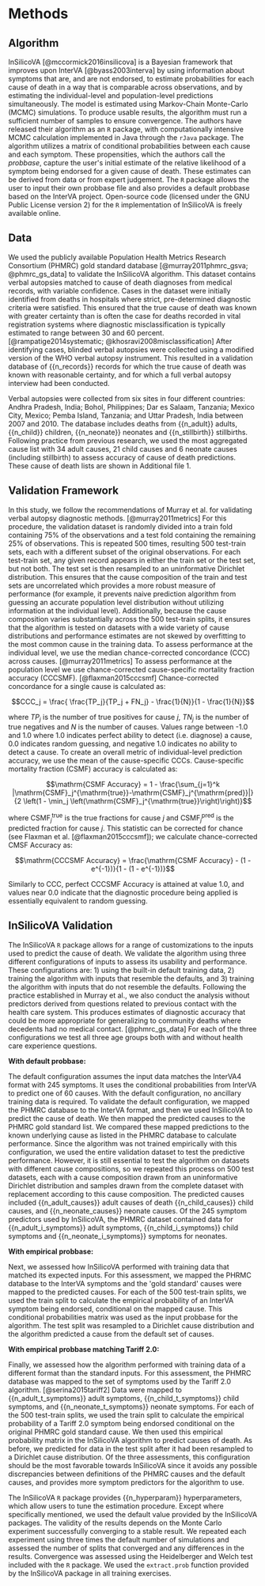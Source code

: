 Methods
=========
Algorithm
---------
InSilicoVA [@mccormick2016insilicova] is a Bayesian framework that improves upon
InterVA [@byass2003interva] by
using information about symptoms that are, and are not endorsed, to
estimate probabilities for each cause of death in a way that is comparable across observations,
and by estimating
the individual-level and population-level predictions simultaneously.
The model is estimated using Markov-Chain Monte-Carlo (MCMC) simulations. To
produce usable results, the algorithm must run a sufficient number of samples to
ensure convergence.
The authors have released their algorithm as an `R` package, with
computationally intensive MCMC calculation implemented in Java through the
`rJava` package. The algorithm utilizes a matrix of conditional probabilities
between each cause and each symptom. These propensities, which the authors call
the *probbase*, capture the user's initial estimate of the relative likelihood
of a symptom being endorsed for a given cause of death. These estimates can be derived from
data or from expert judgement. The `R` package allows the user to input their own
probbase file and also provides a default probbase based on the InterVA project.
Open-source code (licensed under the GNU Public License version 2) for the `R`
implementation of InSilicoVA is freely available online.

Data
----
We used the publicly available Population Health Metrics Research Consortium
(PHMRC) gold standard database [@murray2011phmrc_gsva; @phmrc_gs_data] to validate the InSilicoVA
algorithm. This dataset contains verbal autopsies matched to cause of death
diagnoses from medical records, with variable confidence.
Cases in the dataset were initially identified from deaths
in hospitals where strict, pre-determined diagnostic criteria were satisfied.
This ensured that the true cause of death was known with greater certainty than
is often the case for deaths recorded in vital registration systems where
diagnostic misclassification is typically estimated to range between 30 and 60 percent. [@rampatige2014systematic;
@khosravi2008misclassification] After identifying cases, blinded verbal autopsies were collected
using a modified version of the WHO verbal autopsy instrument. This resulted in
a validation database of {{n_records}} records for which the true cause of
death was known with reasonable certainty, and for which a full verbal autopsy
interview had been conducted.

Verbal autopsies were collected from six sites in four different
countries: Andhra Pradesh, India; Bohol, Philippines; Dar
es Salaam, Tanzania; Mexico City, Mexico; Pemba Island, Tanzania; and Uttar
Pradesh, India between 2007 and 2010. The database includes deaths from
{{n_adult}} adults, {{n_child}} children, {{n_neonate}} neonates and
{{n_stillbirth}} stillbirths. Following practice from previous research, we used the most
aggregated cause list with 34 adult causes, 21 child causes and 6 neonate causes
(including stillbirth) to assess accuracy of cause of death predictions. These
cause of death lists are shown in Additional file 1.

Validation Framework
--------------------
In this study, we follow the recommendations of Murray et al. for
validating verbal autopsy diagnostic methods. [@murray2011metrics] For
this procedure, the validation dataset is randomly divided into a train fold
containing 75% of the observations and a test fold containing the remaining 25% of
observations. This is repeated 500 times, resulting 500 test-train sets, each with a
different subset of the original observations. For each test-train set,
any given record appears in either the train set
or the test set, but not both. The test set is then resampled to an uninformative
Dirichlet distribution. This ensures that the cause composition of the train and
test sets are uncorrelated which provides a more robust measure of
performance (for example, it prevents naive prediction algorithm from guessing an accurate
population level distribution without utilizing information at the individual level).
Additionally, because the cause composition varies substantially across the 500
test-train splits, it ensures that the algorithm is tested on datasets
with a wide variety of cause distributions and performance estimates are not
skewed by overfitting to the most common cause in the training data.
To assess performance at the
individual level, we use the median chance-corrected concordance (CCC) across
causes. [@murray2011metrics] To assess performance at the population level we
use chance-corrected cause-specific mortality fraction accuracy (CCCSMF).
[@flaxman2015cccsmf] Chance-corrected concordance for a single cause is
calculated as:

$$CCC_j = \frac{ \frac{TP_j}{TP_j + FN_j} - \frac{1}{N}}{1 - \frac{1}{N}}$$

where $TP_j$ is the number of true positives for cause $j$, $TN_j$ is the number
of true negatives and $N$ is the number of causes. Values range between -1.0 and
1.0 where 1.0 indicates perfect ability to detect (i.e. diagnose) a cause, 0.0 indicates random
guessing, and negative 1.0 indicates no ability to detect a cause.
To create an overall metric of individual-level prediction
accuracy, we use the mean of the cause-specific CCCs. Cause-specific mortality
fraction (CSMF) accuracy is calculated as:

$$\mathrm{CSMF Accuracy} = 1 - \frac{\sum_{j=1}^k |\mathrm{CSMF}_j^{\mathrm{true}}-\mathrm{CSMF}_j^{\mathrm{pred}}|}
                     {2 \left(1 - \min_j \left(\mathrm{CSMF}_j^{\mathrm{true}}\right)\right)}$$

where $\mathrm{CSMF}_j^{\mathrm{true}}$ is the true fractions for cause $j$ and
$\mathrm{CSMF}_j^{\mathrm{pred}}$ is the predicted fraction for cause $j$. This
statistic can be corrected for chance (see Flaxman et al. [@flaxman2015cccsmf]);
we calculate chance-corrected CMSF Accuracy as:

$$\mathrm{CCCSMF Accuracy} = \frac{\mathrm{CSMF Accuracy} - (1 - e^{-1})}{1 - (1 - e^{-1})}$$

Similarly to CCC, perfect CCCSMF Accuracy is attained at value 1.0, and values
near 0.0 indicate that the diagnostic procedure being applied is essentially equivalent to random guessing.

InSilicoVA Validation
---------------------
The InSilicoVA `R` package allows for a range of customizations to the inputs
used to predict the cause of death. We validate the algorithm using three
different configurations of inputs to assess its usability and performance.
These configurations are: 1) using the built-in default training data, 2)
training the algorithm with inputs that resemble the defaults, and 3) training
the algorithm with inputs that do not resemble the defaults. Following the
practice established in Murray et al., we also conduct the analysis without
predictors derived from questions related to previous contact with the health
care system. This produces estimates of diagnostic accuracy that could be more
appropriate for generalizing to community deaths where decedents had no medical contact.
[@phmrc_gs_data] For each of the three
configurations we test all three age groups both with and without health care
experience questions.

**With default probbase:**

The default configuration assumes the input data matches the InterVA4 format
with 245 symptoms. It uses the conditional probabilities from InterVA to
predict one of 60 causes. With the default configuration, no
ancillary training data is required. To validate the default configuration, we
mapped the PHMRC database to the InterVA format, and then we used InSilicoVA to
predict the cause of death. We then mapped the predicted causes to the PHMRC
gold standard list. We compared these mapped predictions to the known underlying
cause as listed in the PHMRC database to calculate performance. Since the
algorithm was not trained empirically with this configuration, we used the
entire validation dataset to test the predictive performance. However, it is
still essential to test the algorithm on datasets with different cause
compositions, so we repeated this process on 500 test datasets, each with a
cause composition drawn from an uninformative Dirichlet distribution and samples
drawn from the complete dataset with replacement according to this cause
composition. The predicted causes included {{n_adult_causes}} adult causes of death
{{n_child_causes}} child causes, and {{n_neonate_causes}} neonate causes.
Of the 245
symptom predictors used by InSilicoVA, the PHMRC dataset contained data for
{{n_adult_i_symptoms}} adult symptoms, {{n_child_i_symptoms}} child symptoms and
{{n_neonate_i_symptoms}} symptoms for neonates.

**With empirical probbase:**

Next, we assessed how InSilicoVA performed with training data that matched its
expected inputs. For this assessment, we mapped the PHRMC database to the
InterVA symptoms and the 'gold standard' causes were mapped to the predicted causes. For
each of the 500 test-train splits, we used the train split to calculate the
empirical probability of an InterVA symptom being endorsed, conditional on the
mapped cause. This conditional probabilities matrix was used as the input probbase
for the algorithm. The test split was resampled to a Dirichlet cause distribution
and the algorithm predicted a cause from the default set of causes.

**With empirical probbase matching Tariff 2.0:**

Finally, we assessed how the algorithm performed with training data of a
different format than the standard inputs. For this assessment, the PHMRC
database was mapped to the set of symptoms used by the Tariff 2.0
algorithm. [@serina2015tariff2] Data were mapped to {{n_adult_t_symptoms}} adult
symptoms, {{n_child_t_symptoms}} child symptoms, and {{n_neonate_t_symptoms}}
neonate symptoms. For each of the 500 test-train splits, we used the train split
to calculate the empirical probability of a Tariff 2.0 symptom being endorsed
conditional on the original PHMRC gold standard cause. We then used this
empirical probability matrix in the InSilicoVA algorithm to predict
causes of death. As before, we predicted for data in the test split after it had been resampled to a Dirichlet
cause distribution. Of the three assessments, this configuration should be the
most favorable towards InSilicoVA since it avoids any possible discrepancies
between definitions of the PHMRC causes and the default causes, and provides more
symptom predictors for the algorithm to use.

The InSilicoVA `R` package provides {{n_hyperparam}} hyperparameters, which allow
users to tune the estimation procedure. Except where specifically mentioned, we
used the default value provided by the InSilicoVA packages. The validity of the
results depends on the Monte Carlo experiment successfully converging to a stable
result. We repeated each experiment using three times the default number of
simulations and assessed the number of splits that converged and any differences
in the results. Convergence was assessed using the Heidelberger and Welch test
included with the `R` package. We used the `extract.prob` function
provided by the InSilicoVA package in all training exercises.
